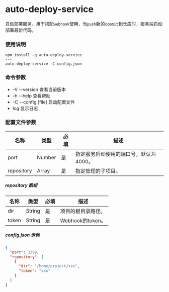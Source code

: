 # auto-deploy-service
自动部署服务。用于搭配`webhook`使用，当`push`新的`commit`到仓库时，服务端自动部署最新代码。

### 使用说明

```shell
npm install -g auto-deploy-service
---
auto-deploy-service -C config.json
```

### 命令参数

- -V --version 查看当前版本
- -h --help 查看帮助
- -C --config [file] 启动配置文件
- log 显示日志

### 配置文件参数

| 名称 | 类型 | 必填 | 描述 |
| --- | --- | --- | --- |
| port | Number | 是 | 指定服务启动使用的端口号，默认为4000。 |
| repository | Array | 是 | 指定管理的子项目。 |


##### repository 数组

| 名称 | 类型 | 必填 | 描述 |
| --- | --- | --- | --- |
| dir | String | 是 | 项目的根目录路径。 |
| token | String | 是 | Webhook的token。 |

##### config.json 示例

```json
{
  "port": 3399,
  "repository": [
    {
      "dir": "/home/project/xxx",
      "token": "xxx"
    }
  ]
}
```